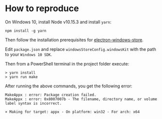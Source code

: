 # How to reproduce

On Windows 10, install Node v10.15.3 and install `yarn`:

```
npm install -g yarn
```

Then follow the installation prerequisites for 
[electron-windows-store](https://github.com/felixrieseberg/electron-windows-store).

Edit `package.json` and replace `windowsStoreConfig.windowsKit` with the path to your `Windows 10 SDK`.

Then from a PowerShell terminal in the project folder execute:

```
> yarn install
> yarn run make
```

After running the above commands, you get the following error:

```
MakeAppx : error: Package creation failed.
MakeAppx : error: 0x8007007b - The filename, directory name, or volume label syntax is incorrect.

× Making for target: appx - On platform: win32 - For arch: x64
```